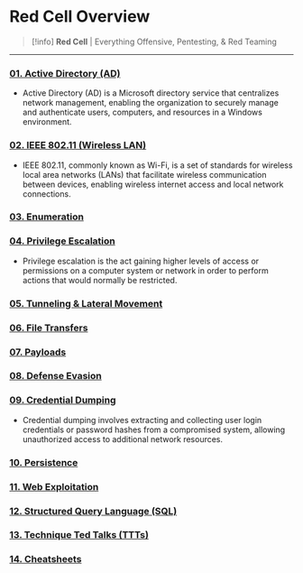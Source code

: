 # Red Cell Overview

>[!info]
> **Red Cell** | Everything Offensive, Pentesting, & Red Teaming

---
### [01. Active Directory (AD)](./01.%20Active%20Directory%20(AD)/index.md)
- Active Directory (AD) is a Microsoft directory service that centralizes network management, enabling the organization to securely manage and authenticate users, computers, and resources in a Windows environment.
### [02. IEEE 802.11 (Wireless LAN)](./02.%20IEEE%20802.11%20(Wireless%20LAN)/index.md)
- IEEE 802.11, commonly known as Wi-Fi, is a set of standards for wireless local area networks (LANs) that facilitate wireless communication between devices, enabling wireless internet access and local network connections.
### [03. Enumeration](./03.%20Enumeration/index.md)

### [04. Privilege Escalation](./04.%20Privilege%20Escalation/index.md)
- Privilege escalation is the act gaining higher levels of access or permissions on a computer system or network in order to perform actions that would normally be restricted.
### [05. Tunneling & Lateral Movement](./05.%20Tunneling%20&%20Lateral%20Movement/index.md)

### [06. File Transfers](./06.%20File%20Transfers/index.md)

### [07. Payloads](./07.%20Payloads/index.md)

### [08. Defense Evasion](./08.%20Defense%20Evasion/index.md)

### [09. Credential Dumping](./09.%20Credential%20Dumping/index.md)
- Credential dumping involves extracting and collecting user login credentials or password hashes from a compromised system, allowing unauthorized access to additional network resources.
### [10. Persistence](./10.%20Persistence/index.md)

### [11. Web Exploitation](./11.%20Web%20Exploitation/index.md)

### [12. Structured Query Language (SQL)](./12.%20Structured%20Query%20Language%20(SQL)/index.md)

### [13. Technique Ted Talks (TTTs)](./13.%20Technique%20Ted%20Talks%20(TTTs)/index.md)

### [14. Cheatsheets](./14.%20Cheatsheets/index.md)
